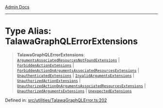 [Admin Docs](/)

***

# Type Alias: TalawaGraphQLErrorExtensions

> **TalawaGraphQLErrorExtensions**: [`ArgumentsAssociatedResourcesNotFoundExtensions`](ArgumentsAssociatedResourcesNotFoundExtensions.md) \| [`ForbiddenActionExtensions`](ForbiddenActionExtensions.md) \| [`ForbiddenActionOnArgumentsAssociatedResourcesExtensions`](ForbiddenActionOnArgumentsAssociatedResourcesExtensions.md) \| [`UnauthenticatedExtensions`](UnauthenticatedExtensions.md) \| [`InvalidArgumentsExtensions`](InvalidArgumentsExtensions.md) \| [`UnauthorizedActionExtensions`](UnauthorizedActionExtensions.md) \| [`UnauthorizedActionOnArgumentsAssociatedResourcesExtensions`](UnauthorizedActionOnArgumentsAssociatedResourcesExtensions.md) \| [`UnauthorizedArgumentsExtensions`](UnauthorizedArgumentsExtensions.md) \| [`UnexpectedExtensions`](UnexpectedExtensions.md)

Defined in: [src/utilities/TalawaGraphQLError.ts:202](https://github.com/syedali237/talawa-api/blob/691786dc98e76819737c41ef0af34983792105fd/src/utilities/TalawaGraphQLError.ts#L202)
